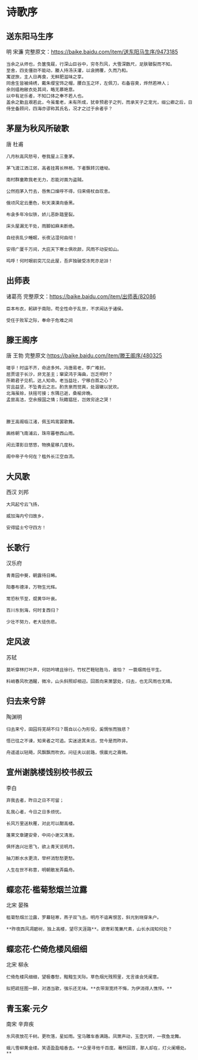 # 诗歌序

## 送东阳马生序
明 宋濂
完整原文：<https://baike.baidu.com/item/送东阳马生序/9473185>
```
当余之从师也，负箧曳屣，行深山巨谷中，穷冬烈风，大雪深数尺，足肤皲裂而不知。
至舍，四支僵劲不能动，媵人持汤沃灌，以衾拥覆，久而乃和。
寓逆旅，主人日再食，无鲜肥滋味之享。
同舍生皆被绮绣，戴朱缨宝饰之帽，腰白玉之环，左佩刀，右备容臭，烨然若神人；
余则缊袍敝衣处其间，略无慕艳意。
以中有足乐者，不知口体之奉不若人也。
盖余之勤且艰若此，今虽耄老，未有所成，犹幸预君子之列，而承天子之宠光，缀公卿之后，日侍坐备顾问，四海亦谬称其氏名，况才之过于余者乎？
```

## 茅屋为秋风所破歌
唐 杜甫
```
八月秋高风怒号，卷我屋上三重茅。

茅飞渡江洒江郊，高者挂罥长林梢，下者飘转沉塘坳。

南村群童欺我老无力，忍能对面为盗贼。

公然抱茅入竹去，唇焦口燥呼不得，归来倚杖自叹息。

俄顷风定云墨色，秋天漠漠向昏黑。

布衾多年冷似铁，娇儿恶卧踏里裂。

床头屋漏无干处，雨脚如麻未断绝。

自经丧乱少睡眠，长夜沾湿何由彻！

安得广厦千万间，大庇天下寒士俱欢颜，风雨不动安如山。

呜呼！何时眼前突兀见此屋，吾庐独破受冻死亦足⒇！
```

## 出师表
诸葛亮
完整原文：<https://baike.baidu.com/item/出师表/82086>
```
臣本布衣，躬耕于南阳，苟全性命于乱世，不求闻达于诸侯。

受任于败军之际，奉命于危难之间
```

## 滕王阁序
唐 王勃
完整原文:<https://baike.baidu.com/item/滕王阁序/480325>
```
嗟乎！时运不齐，命途多舛。冯唐易老，李广难封。
屈贾谊于长沙，非无圣主；窜梁鸿于海曲，岂乏明时？
所赖君子见机，达人知命。老当益壮，宁移白首之心？
穷且益坚，不坠青云之志。酌贪泉而觉爽，处涸辙以犹欢。
北海虽赊，扶摇可接；东隅已逝，桑榆非晚。
孟尝高洁，空余报国之情；阮籍猖狂，岂效穷途之哭！



滕王高阁临江渚，佩玉鸣鸾罢歌舞。

画栋朝飞南浦云，珠帘暮卷西山雨。

闲云潭影日悠悠，物换星移几度秋。

阁中帝子今何在？槛外长江空自流。
```

## 大风歌

西汉 刘邦

```
大风起兮云飞扬，

威加海内兮归故乡，

安得猛士兮守四方！
```

## 长歌行

汉乐府

```
青青园中葵，朝露待日晞。

阳春布德泽，万物生光辉。

常恐秋节至，焜黄华叶衰。

百川东到海，何时复西归？

少壮不努力，老大徒伤悲。 
```

## 定风波 

苏轼
```
莫听穿林打叶声，何妨吟啸且徐行。竹杖芒鞋轻胜马，谁怕？ 一蓑烟雨任平生。

料峭春风吹酒醒，微冷，山头斜照却相迎。回首向来萧瑟处，归去，也无风雨也无晴。
```

## 归去来兮辞

陶渊明

```
归去来兮，田园将芜胡不归？既自以心为形役，奚惆怅而独悲？

悟已往之不谏，知来者之可追。实迷途其未远，觉今是而昨非。

舟遥遥以轻飏，风飘飘而吹衣。问征夫以前路，恨晨光之熹微。
```

## 宣州谢朓楼饯别校书叔云

李白

```
弃我去者，昨日之日不可留；

乱我心者，今日之日多烦忧。

长风万里送秋雁，对此可以酣高楼。

蓬莱文章建安骨，中间小谢又清发。

俱怀逸兴壮思飞，欲上青天览明月。

抽刀断水水更流，举杯消愁愁更愁。

人生在世不称意，明朝散发弄扁舟。
```

## 蝶恋花·槛菊愁烟兰泣露

北宋 晏殊

```
槛菊愁烟兰泣露，罗幕轻寒，燕子双飞去。明月不谙离恨苦，斜光到晓穿朱户。

**昨夜西风凋碧树，独上高楼，望尽天涯路**。欲寄彩笺兼尺素，山长水阔知何处？ 
```

## 蝶恋花·伫倚危楼风细细

北宋 柳永

```
伫倚危楼风细细，望极春愁，黯黯生天际。草色烟光残照里，无言谁会凭阑意。

拟把疏狂图一醉，对酒当歌，强乐还无味。**衣带渐宽终不悔，为伊消得人憔悴。**
```

## 青玉案·元夕

南宋 辛弃疾

```
东风夜放花千树。更吹落，星如雨。宝马雕车香满路。凤箫声动，玉壶光转，一夜鱼龙舞。

蛾儿雪柳黄金缕。笑语盈盈暗香去。**众里寻他千百度。蓦然回首，那人却在，灯火阑珊处。**
```

